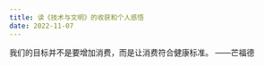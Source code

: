 ```yaml
---
title: 读《技术与文明》的收获和个人感悟
date: 2022-11-07
---
```


 我们的目标并不是要增加消费，而是让消费符合健康标准。                               ——芒福德

<!--more-->




